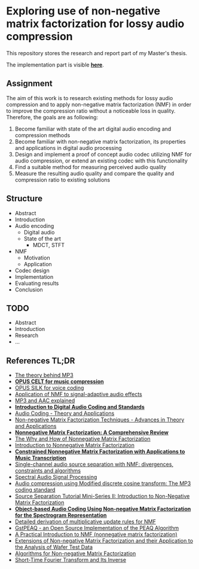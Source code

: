 # Exploring use of non-negative matrix factorization for lossy audio compression

This repository stores the research and report part of my Master's thesis.

The implementation part is visible [**here**](https://github.com/argoneuscze/AudioNMF).

## Assignment

The aim of this work is to research existing methods for lossy audio compression and to apply non-negative matrix factorization (NMF) in order
to improve the compression ratio without a noticeable loss in quality. Therefore, the goals are as following:

1. Become familiar with state of the art digital audio encoding and compression methods
2. Become familiar with non-negative matrix factorization, its properties and applications in digital audio processing
3. Design and implement a proof of concept audio codec utilizing NMF for audio compression, or extend an existing codec with this functionality
4. Find a suitable method for measuring perceived audio quality
5. Measure the resulting audio quality and compare the quality and compression ratio to existing solutions

## Structure

* Abstract
* Introduction
* Audio encoding
  * Digital audio
  * State of the art
	* MDCT, STFT
* NMF
  * Motivation
  * Application
* Codec design
* Implementation
* Evaluating results
* Conclusion

## TODO

* Abstract
* Introduction
* Research
* ...


## References TL;DR

* [The theory behind MP3](http://www.mp3-tech.org/programmer/docs/mp3_theory.pdf)
* [**OPUS CELT for music compression**](https://jmvalin.ca/papers/aes135_opus_celt.pdf)
* [OPUS SILK for voice coding](https://jmvalin.ca/papers/aes135_opus_silk.pdf)
* [Application of NMF to signal-adaptive audio effects](https://pdfs.semanticscholar.org/8e14/10a054d4b1aa5e2355bbd9dd7e04686f9e1b.pdf)
* [MP3 and AAC explained](https://www.iis.fraunhofer.de/content/dam/iis/de/doc/ame/conference/AES-17-Conference_mp3-and-AAC-explained_AES17.pdf)
* [**Introduction to Digital Audio Coding and Standards**](https://www.springer.com/gp/book/9781402073571)
* [Audio Coding - Theory and Applications](https://www.springer.com/gp/book/9781441917539)
* [Non-negative Matrix Factorization Techniques - Advances in Theory and Applications](https://www.springer.com/gp/book/9783662483305)
* [**Nonnegative Matrix Factorization: A Comprehensive Review**](https://ieeexplore.ieee.org/document/6165290)
* [The Why and How of Nonnegative Matrix Factorization](https://arxiv.org/pdf/1401.5226.pdf)
* [Introduction to Nonnegative Matrix Factorization](https://arxiv.org/pdf/1703.00663.pdf)
* [**Constrained Nonnegative Matrix Factorization with Applications to Music Transcription**](https://cs.uwaterloo.ca/sites/ca.computer-science/files/uploads/files/cs-2014-27.pdf)
* [Single-channel audio source separation with NMF: divergences, constraints and algorithms](https://hal.inria.fr/hal-01631185/document)
* [Spectral Audio Signal Processing](https://ccrma.stanford.edu/~jos/sasp/sasp.html)
* [Audio compression using Modified discrete cosine transform: The MP3 coding standard](https://www.mp3-tech.org/programmer/docs/jacaba_main.pdf)
* [Source Separation Tutorial Mini-Series II: Introduction to Non-Negative Matrix Factorization](https://ccrma.stanford.edu/~njb/teaching/sstutorial/part2.pdf)
* [**Object-based Audio Coding Using Non-negative Matrix Factorization for the Spectrogram Representation**](http://www.aes.org/e-lib/browse.cfm?elib=15380)
* [Detailed derivation of multiplicative update rules for NMF](https://www.jjburred.com/research/pdf/jjburred_nmf_updates.pdf)
* [GstPEAQ - an Open Source Implementation of the PEAQ Algorithm](https://www.ntnu.edu/documents/1001201110/1266017954/DAFx-15_submission_12.pdf)
* [A Practical Introduction to NMF (nonnegative matrix factorization)](http://mlexplained.com/2017/12/28/a-practical-introduction-to-nmf-nonnegative-matrix-factorization/)
* [Extensions of Non-negative Matrix Factorization and their Application to the Analysis of Wafer Test Data](https://d-nb.info/1005632472/34)
* [Algorithms for Non-negative Matrix Factorization](https://papers.nips.cc/paper/1861-algorithms-for-non-negative-matrix-factorization.pdf)
* [Short-Time Fourier Transform and Its Inverse](http://eeweb.poly.edu/iselesni/EL713/STFT/stft_inverse.pdf)